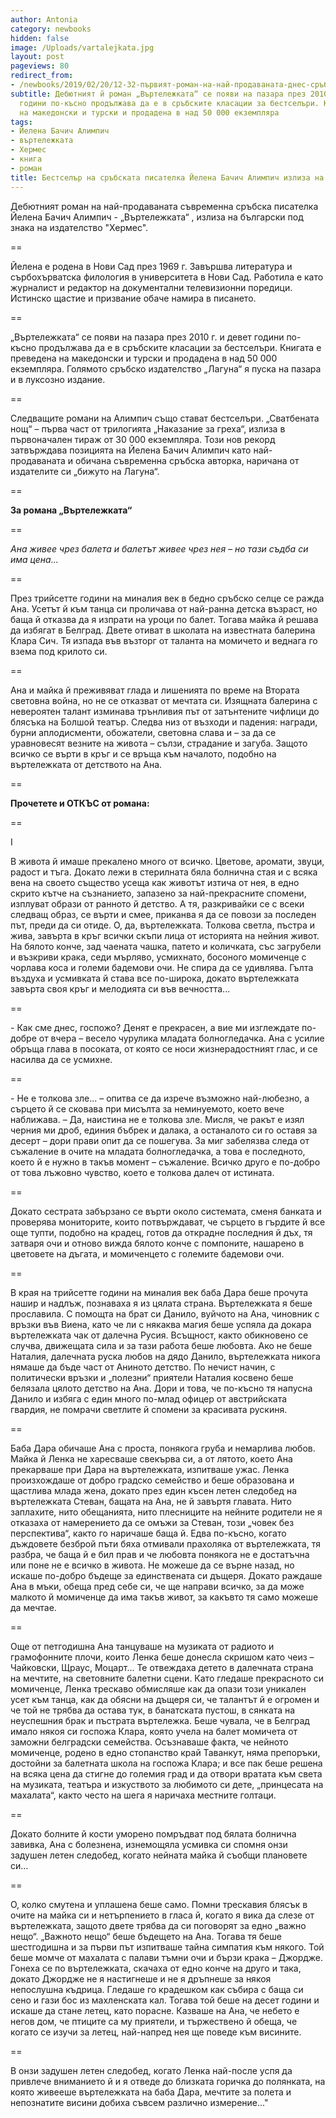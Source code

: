 ```yaml
---
author: Antonia
category: newbooks
hidden: false
image: /Uploads/vartalejkata.jpg
layout: post
pageviews: 80
redirect_from:
- /newbooks/2019/02/20/12-32-първият-роман-на-най-продаваната-днес-сръбска-писателка-–-йелена-бачич-алимпич-излиза-на-български
subtitle: Дебютният й роман „Въртележката“ се появи на пазара през 2010 г. и девет
  години по-късно продължава да е в сръбските класации за бестселъри. Книгата е преведена
  на македонски и турски и продадена в над 50 000 екземпляра
tags:
- Йелена Бачич Алимпич
- въртележката
- Хермес
- книга
- роман
title: Бестселър на сръбската писателка Йелена Бачич Алимпич излиза на български
---
```


Дебютният роман на най-продаваната съвременна сръбска писателка Йелена Бачич Алимпич - „Въртележката“ , излиза на български под знака на издателство "Хермес". 

\==

Йелена е родена в Нови Сад през 1969 г. Завършва литература и сърбохърватска филология в университета в Нови Сад. Работила е като журналист и редактор на документални телевизионни поредици. Истинско щастие и призвание обаче намира в писането. 

\==

„Въртележката“ се появи на пазара през 2010 г. и девет години по-късно продължава да е в сръбските класации за бестселъри. Книгата е преведена на македонски и турски и продадена в над 50 000 екземпляра. Голямото сръбско издателство „Лагуна“ я пуска на пазара и в луксозно издание. 

\==

Следващите романи на Алимпич също стават бестселъри. „Сватбената нощ“ – първа част от трилогията „Наказание за греха“, излиза в първоначален тираж от 30 000 екземпляра. Този нов рекорд затвърждава позицията на Йелена Бачич Алимпич като най-продаваната и обичана съвременна сръбска авторка, наричана от издателите си „бижуто на Лагуна“. 

\==

**За романа „Въртележката“**

\==

_Ана живее чрез балета и балетът живее чрез нея – но тази съдба си има цена..._

\==

През трийсетте години на миналия век в бедно сръбско селце се ражда Ана. Усетът й към танца си проличава от най-ранна детска възраст, но баща й отказва да я изпрати на уроци по балет. Тогава майка й решава да избягат в Белград. Двете отиват в школата на известната балерина Клара Сич. Тя изпада във възторг от таланта на момичето и веднага го взема под крилото си.

\==

Ана и майка й преживяват глада и лишенията по време на Втората световна война, но не се отказват от мечтата си. Изящната балерина с невероятен талант изминава трънливия път от затънтените чифлици до блясъка на Болшой театър. Следва низ от възходи и падения: награди, бурни аплодисменти, обожатели, световна слава и – за да се уравновесят везните на живота – сълзи, страдание и загуба. Защото всичко се върти в кръг и се връща към началото, подобно на въртележката от детството на Ана.

\==

**Прочетете и ОТКЪС от романа:**

\==

I

В живота й имаше прекалено много от всичко. Цветове, аромати, звуци, радост и тъга. Докато лежи в стерилната бяла болнична стая и с всяка вена на своето същество усеща как животът изтича от нея, в едно скрито кътче на съзнанието, запазено за най-прекрасните спомени, изплуват образи от ранното й детство. А тя, разкривайки се с всеки следващ образ, се върти и смее, приканва я да се повози за последен път, преди да си отиде. О, да, въртележката. Толкова светла, пъстра и жива, завърта в кръг всички скъпи лица от историята на нейния живот. На бялото конче, зад чаената чашка, патето и количката, със загрубели и възкриви крака, седи мърляво, усмихнато, босоного момиченце с чорлава коса и големи бадемови очи. Не спира да се удивлява. Гълта въздуха и усмивката й става все по-широка, докато въртележката завърта своя кръг и мелодията си във вечността... 

\==

\- Как сме днес, госпожо? Денят е прекрасен, а вие ми изглеждате по-добре от вчера – весело чурулика младата болногледачка. Ана с усилие обръща глава в посоката, от която се носи жизнерадостният глас, и се насилва да се усмихне.

\==

\- Не е толкова зле... – опитва се да изрече възможно най-любезно, а сърцето й се сковава при мисълта за неминуемото, което вече наближава. – Да, наистина не е толкова зле. Мисля, че ракът е изял черния ми дроб, единия бъбрек и далака, а останалото си го оставя за десерт – дори прави опит да се пошегува. За миг забелязва следа от съжаление в очите на младата болногледачка, а това е последното, което й е нужно в такъв момент – съжаление. Всичко друго е по-добро от това лъжовно чувство, което е толкова далеч от истината.

\==

Докато сестрата забързано се върти около системата, сменя банката и проверява мониторите, които потвърждават, че сърцето в гърдите й все още тупти, подобно на крадец, готов да открадне последния й дъх, тя затваря очи и отново вижда бялото конче с помпоните, нашарено в цветовете на дъгата, и момиченцето с големите бадемови очи.

\==

В края на трийсетте години на миналия век баба Дара беше прочута нашир и надлъж, познаваха я из цялата страна. Въртележката я беше прославила. С помощта на брат си Данило, вуйчото на Ана, чиновник с връзки във Виена, като че ли с някаква магия беше успяла да докара въртележката чак от далечна Русия. Всъщност, както обикновено се случва, движещата сила и за тази работа беше любовта. Ако не беше Наталия, далечната руска любов на дядо Данило, въртележката никога нямаше да бъде част от Аниното детство. По нечист начин, с политически връзки и „полезни“ приятели Наталия косвено беше белязала цялото детство на Ана. Дори и това, че по-късно тя напусна Данило и избяга с един много по-млад офицер от австрийската гвардия, не помрачи светлите й спомени за красивата рускиня.

\==

Баба Дара обичаше Ана с проста, понякога груба и немарлива любов. Майка й Ленка не харесваше свекърва си, а от лятото, което Ана прекарваше при Дара на въртележката, изпитваше ужас. Ленка произхождаше от добро градско семейство и беше образована и щастлива млада жена, докато през един късен летен следобед на въртележката Стеван, бащата на Ана, не й завъртя главата. Нито заплахите, нито обещанията, нито плесниците на нейните родители не я отказаха от намерението да се омъжи за Стеван, този „човек без перспективa“, както го наричаше баща й. Едва по-късно, когато дъждовете безброй пъти бяха отмивали прахоляка от въртележката, тя разбра, че баща й е бил прав и че любовта понякога не е достатъчна или поне не е всичко в живота. Не можеше да се върне назад, но искаше по-добро бъдеще за единствената си дъщеря. Докато раждаше Ана в мъки, обеща пред себе си, че ще направи всичко, за да може малкото й момиченце да има такъв живот, за какъвто тя само можеше да мечтае.

\==

Още от петгодишна Ана танцуваше на музиката от радиото и грамофонните плочи, които Ленка беше донесла скришом като чеиз – Чайковски, Щраус, Моцарт... Те отвеждаха детето в далечната страна на мечтите, на световните балетни сцени. Като гледаше прекрасното си момиченце, Ленка трескаво обмисляше как да опази този уникален усет към танца, как да обясни на дъщеря си, че талантът й е огромен и че той не трябва да остава тук, в банатската пустош, в сянката на неуспешния брак и пъстрата въртележка. Беше чувала, че в Белград имало някоя си госпожа Клара, която учела на балет момичета от заможни белградски семейства. Осъзнаваше факта, че нейното момиченце, родено в едно стопанство край Таванкут, няма препоръки, достойни за балетната школа на госпожа Клара; и все пак беше решена на всяка цена да стигне до големия град и да отвори вратата към света на музиката, театъра и изкуството за любимото си дете, „принцесата на махалата“, както често на шега я наричаха местните голтаци.

\==

Докато болните й кости уморено помръдват под бялата болнична завивка, Ана с болезнена, изнемощяла усмивка си спомня онзи задушен летен следобед, когато нейната майка й съобщи плановете си...

\==

О, колко смутена и уплашена беше само. Помни трескавия блясък в очите на майка си и нетърпението в гласа й, когато я вика да слезе от въртележката, защото двете трябва да си поговорят за едно „важно нещо“. „Важното нещо“ беше бъдещето на Ана. Тогава тя беше шестгодишна и за първи път изпитваше тайна симпатия към някого. Той беше момче от махалата с палави тъмни очи и бързи крака – Джордже. Гонеха се по въртележката, скачаха от едно конче на друго и така, докато Джордже не я настигнеше и не я дръпнеше за някоя непослушна къдрица. Гледаше го крадешком как събира с баща си сено и гази бос из махленската кал. Тогава той беше на десет години и искаше да стане летец, като порасне. Казваше на Ана, че небето е негов дом, че птиците са му приятели, и тържествено й обеща, че когато се изучи за летец, най-напред нея ще поведе към висините. 

\==

В онзи задушен летен следобед, когато Ленка най-после успя да привлече вниманието й и я отведе до близката горичка до полянката, на която живееше въртележката на баба Дара, мечтите за полета и непознатите висини добиха съвсем различно измерение..."
